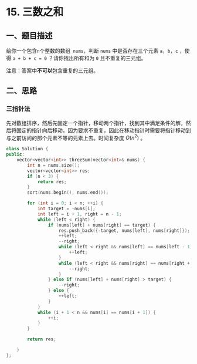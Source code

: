 # 15. 三数之和
## 一、题目描述
给你一个包含` n `个整数的数组` nums`，判断 `nums` 中是否存在三个元素 `a`，`b`，`c` ，使得 `a + b + c = 0` ？请你找出所有和为 `0` 且不重复的三元组。

注意：答案中**不可以**包含重复的三元组。

## 二、思路
### 三指针法
先对数组排序，然后先固定一个指针，移动两个指针，找到其中满足条件的解，然后将固定的指针向后移动，因为要求不重复，因此在移动指针时需要将指针移动到与之前访问的那个元素不等的元素上去。时间复杂度 $O(n^2)$ 。

```cpp
class Solution {
public:
    vector<vector<int>> threeSum(vector<int>& nums) {
        int n = nums.size();
        vector<vector<int>> res;
        if (n < 3) {
            return res;
        }
        sort(nums.begin(), nums.end());

        for (int i = 0; i < n; ++i) {
            int target = -nums[i];
            int left = i + 1, right = n - 1;
            while (left < right) {
                if (nums[left] + nums[right] == target) {
                    res.push_back({-target, nums[left], nums[right]});
                    ++left;
                    --right;
                    while (left < right && nums[left] == nums[left - 1]) {
                        ++left;
                    }
                    while (left < right && nums[right] == nums[right + 1]) {
                        --right;
                    }
                } else if (nums[left] + nums[right] > target) {
                    --right;
                } else {
                    ++left;
                }
            }
            while (i + 1 < n && nums[i] == nums[i + 1]) {
                ++i;
            }
        }

        return res;

    }
};
```